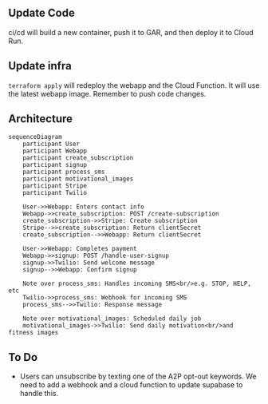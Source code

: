 ## Update Code

ci/cd will build a new container, push it to GAR, and then deploy it to Cloud Run.

## Update infra

`terraform apply` will redeploy the webapp and the Cloud Function. It will use the latest webapp image. Remember to push code changes.

## Architecture

```mermaid
sequenceDiagram
    participant User
    participant Webapp
    participant create_subscription
    participant signup
    participant process_sms
    participant motivational_images
    participant Stripe
    participant Twilio

    User->>Webapp: Enters contact info
    Webapp->>create_subscription: POST /create-subscription
    create_subscription->>Stripe: Create subscription
    Stripe-->>create_subscription: Return clientSecret
    create_subscription-->>Webapp: Return clientSecret

    User->>Webapp: Completes payment
    Webapp->>signup: POST /handle-user-signup
    signup->>Twilio: Send welcome message
    signup-->>Webapp: Confirm signup

    Note over process_sms: Handles incoming SMS<br/>e.g. STOP, HELP, etc
    Twilio->>process_sms: Webhook for incoming SMS
    process_sms-->>Twilio: Response message

    Note over motivational_images: Scheduled daily job
    motivational_images->>Twilio: Send daily motivation<br/>and fitness images
```

## To Do

- Users can unsubscribe by texting one of the A2P opt-out keywords. We need to add a webhook and a cloud function to update supabase to handle this.